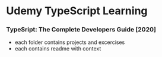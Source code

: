 # Udemy TypeScript Learning

### TypeSript: The Complete Developers Guide [2020]

- each folder contains projects and excercises
- each contains readme with context
